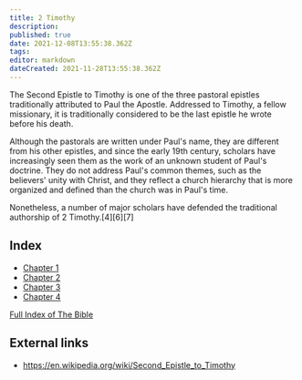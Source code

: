 ```yaml
---
title: 2 Timothy
description: 
published: true
date: 2021-12-08T13:55:38.362Z
tags: 
editor: markdown
dateCreated: 2021-11-28T13:55:38.362Z
---
```


The Second Epistle to Timothy is one of the three pastoral epistles traditionally attributed to Paul the Apostle. Addressed to Timothy, a fellow missionary, it is traditionally considered to be the last epistle he wrote before his death.

Although the pastorals are written under Paul's name, they are different from his other epistles, and since the early 19th century, scholars have increasingly seen them as the work of an unknown student of Paul's doctrine. They do not address Paul's common themes, such as the believers' unity with Christ, and they reflect a church hierarchy that is more organized and defined than the church was in Paul's time.

Nonetheless, a number of major scholars have defended the traditional authorship of 2 Timothy.[4][6][7]

## Index

- [Chapter 1](/Bible/2_Timothy/1)
- [Chapter 2](/Bible/2_Timothy/2)
- [Chapter 3](/Bible/2_Timothy/3)
- [Chapter 4](/Bible/2_Timothy/4)



[Full Index of The Bible](/en/index/bible)


## External links

- https://en.wikipedia.org/wiki/Second_Epistle_to_Timothy